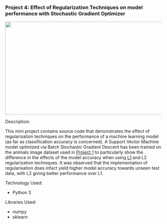 ### Project 4: Effect of Regularization Techniques on model performance with Stochastic Gradient Optimizer
<p align="center">
    <img width="600" height="300"
     src="https://miro.medium.com/max/1000/1*zMLv7EHYtjfr94JOBzjqTA.png">
</p>

Description:

This mini project contains source code that demonstrates the effect
 of regularisation techniques on the performance of a machine 
 learning model (as far as classification accuracy is concerned). A
  Support Vector Machine model optimized via Batch Stochastic Gradient 
  Descent has been trained on the animals image dataset used in 
  [Project 1](https://github.com/nombreinvicto/DeepLearningCV/tree/master/Project1_knn)
  to particularly show the difference in the effects of the model 
  accuracy when using [L1](https://en.wikipedia.org/wiki/Regularization_(mathematics)) 
  and L2 regularization techniques. It was observed that the 
  implementation of regularisation does 
  infact yield higher model accuracy towards unseen test data, with
   L2 giving better performance over L1. 

Technology Used:

* Python 3

Libraries Used:

* numpy
* sklearn